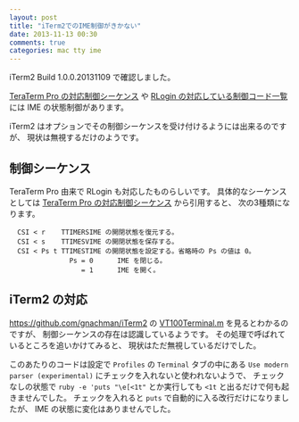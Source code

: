 ```yaml
---
layout: post
title: "iTerm2でのIME制御がきかない"
date: 2013-11-13 00:30
comments: true
categories: mac tty ime
---
```

iTerm2 Build 1.0.0.20131109 で確認しました。

[TeraTerm Pro の対応制御シーケンス](http://ttssh2.sourceforge.jp/manual/ja/about/ctrlseq.html)
や
[RLogin の対応している制御コード一覧](http://nanno.dip.jp/softlib/man/rlogin/ctrlcode.html)
には IME の状態制御があります。

iTerm2 はオプションでその制御シーケンスを受け付けるようには出来るのですが、
現状は無視するだけのようです。

<!--more-->

## 制御シーケンス

TeraTerm Pro 由来で RLogin も対応したものらしいです。
具体的なシーケンスとしては
[TeraTerm Pro の対応制御シーケンス](http://ttssh2.sourceforge.jp/manual/ja/about/ctrlseq.html)
から引用すると、
次の3種類になります。

```
  CSI < r    TTIMERSIME の開閉状態を復元する。
  CSI < s    TTIMESVIME の開閉状態を保存する。
  CSI < Ps t TTIMESTIME の開閉状態を設定する。省略時の Ps の値は 0。
               Ps = 0      IME を閉じる。
                  = 1      IME を開く。
```

## iTerm2 の対応

https://github.com/gnachman/iTerm2
の
[VT100Terminal.m](https://github.com/gnachman/iTerm2/blob/f47b1f815c54bb7d61adb3917a9a742c0e5cb703/VT100Terminal.m#L575)
を見るとわかるのですが、
制御シーケンスの存在は認識しているようです。
その処理で呼ばれているところを追いかけてみると、
現状はただ無視しているだけでした。

このあたりのコードは設定で
`Profiles` の `Terminal` タブの中にある
`Use modern parser (experimental)`
にチェックを入れないと使われないようで、
チェックなしの状態で
`ruby -e 'puts "\e[<1t"`
とか実行しても
`<1t`
と出るだけで何も起きませんでした。
チェックを入れると `puts` で自動的に入る改行だけになりましたが、
IME の状態に変化はありませんでした。
